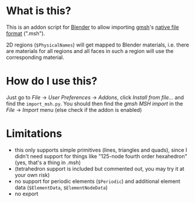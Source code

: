 # What is this?

This is an addon script for [Blender](https://blender.org) to allow importing [gmsh](http://gmsh.info)'s [native file format](http://gmsh.info/doc/texinfo/gmsh.html#MSH-ASCII-file-format) (".msh").

2D regions (`$PhysicalNames`) will get mapped to Blender materials, i.e. there are materials for all regions and all faces in such a region will use the corresponding material.

# How do I use this?

Just go to *File* -> *User Preferences* -> *Addons*, click *Install from file...* and find the `import_msh.py`. You should then find the *gmsh MSH import* in the *File* -> *Import* menu (else check if the addon is enabled)

# Limitations

* this only supports simple primitives (lines, triangles and quads), since I didn't need support for things like "125-node fourth order hexahedron" (yes, that's a thing in .msh)
* (tetrahedron support is included but commented out, you may try it at your own risk)
* no support for periodic elements (`$Periodic`) and additional element data (`$ElementData`, `$ElementNodeData`)
* no export
